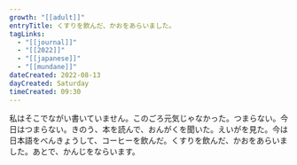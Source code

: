 ```yaml
---
growth: "[[adult]]"
entryTitle: くすりを飲んだ、かおをあらいました。
tagLinks:
  - "[[journal]]"
  - "[[2022]]"
  - "[[japanese]]"
  - "[[mundane]]"
dateCreated: 2022-08-13
dayCreated: Saturday
timeCreated: 09:30
---
```

私はそこでながい書いていません。このごろ元気じゃなかった。つまらない。今日はつまらない。きのう、本を読んで、おんがくを聞いた。えいがを見た。今は日本語をべんきょうして、コーヒーを飲んだ。くすりを飲んだ、かおをあらいました。あとで、かんじをならいます。